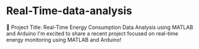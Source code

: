 # Real-Time-data-analysis
🔌 Project Title: Real-Time Energy Consumption Data Analysis using MATLAB and Arduino  I'm excited to share a recent project focused on real-time energy monitoring using MATLAB and Arduino!
